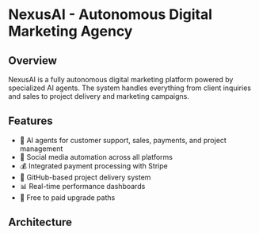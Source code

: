 # NexusAI - Autonomous Digital Marketing Agency

## Overview
NexusAI is a fully autonomous digital marketing platform powered by specialized AI agents. The system handles everything from client inquiries and sales to project delivery and marketing campaigns.

## Features
- 🤖 AI agents for customer support, sales, payments, and project management
- 📱 Social media automation across all platforms
- 💰 Integrated payment processing with Stripe
- 🚀 GitHub-based project delivery system
- 📊 Real-time performance dashboards
- 🔄 Free to paid upgrade paths

## Architecture
